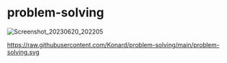# problem-solving

![Screenshot_20230620_202205](https://github.com/Konard/problem-solving/assets/1431904/662d8534-939b-4dd1-927b-4e7b1a6a6787)

https://raw.githubusercontent.com/Konard/problem-solving/main/problem-solving.svg
